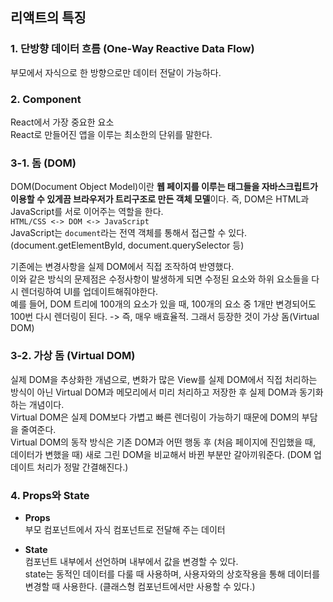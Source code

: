 ## 리액트의 특징
### 1. 단방향 데이터 흐름 (One-Way Reactive Data Flow)
부모에서 자식으로 한 방향으로만 데이터 전달이 가능하다.

### 2. Component
React에서 가장 중요한 요소   
React로 만들어진 앱을 이루는 최소한의 단위를 말한다.

### 3-1. 돔 (DOM)
DOM(Document Object Model)이란 **웹 페이지를 이루는 태그들을 자바스크립트가 이용할 수 있게끔 브라우저가 트리구조로 만든 객체 모델**이다.
즉, DOM은 HTML과 JavaScript를 서로 이어주는 역할을 한다.   
`HTML/CSS <-> DOM <-> JavaScript`   
JavaScript는 `document`라는 전역 객체를 통해서 접근할 수 있다. (document.getElementById, document.querySelector 등)  

기존에는 변경사항을 실제 DOM에서 직접 조작하여 반영했다.   
이와 같은 방식의 문제점은 수정사항이 발생하게 되면 수정된 요소와 하위 요소들을 다시 렌더링하여 UI를 업데이트해줘야한다.   
예를 들어, DOM 트리에 100개의 요소가 있을 때, 100개의 요소 중 1개만 변경되어도 100번 다시 렌더링이 된다. -> 즉, 매우 배효율적. 그래서 등장한 것이 가상 돔(Virtual DOM)

### 3-2. 가상 돔 (Virtual DOM)
실제 DOM을 추상화한 개념으로, 변화가 많은 View를 실제 DOM에서 직접 처리하는 방식이 아닌 Virtual DOM과 메모리에서 미리 처리하고 저장한 후 실제 DOM과 동기화하는 개념이다.   
Virtual DOM은 실제 DOM보다 가볍고 빠른 렌더링이 가능하기 때문에 DOM의 부담을 줄여준다.   
Virtual DOM의 동작 방식은 기존 DOM과 어떤 행동 후 (처음 페이지에 진입했을 때, 데이터가 변했을 때) 새로 그린 DOM을 비교해서 바뀐 부분만 갈아끼워준다. (DOM 업데이트 처리가 정말 간결해진다.)

### 4. Props와 State
- **Props**   
부모 컴포넌트에서 자식 컴포넌트로 전달해 주는 데이터

- **State**   
컴포넌트 내부에서 선언하며 내부에서 값을 변경할 수 있다.   
state는 동적인 데이터를 다룰 때 사용하며, 사용자와의 상호작용을 통해 데이터를 변경할 때 사용한다. (클래스형 컴포넌트에서만 사용할 수 있다.)
